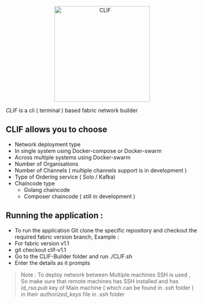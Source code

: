 <p align="center"><img src="https://github.com/jaswanth-gorripati/CLIF-Builder/blob/master/logo/logo.png" alt="CLIF" width="250" height="250" /></p>

*CLIF* is a cli ( terminal ) based fabric network builder
## CLIF allows you to choose
+   Network deployment type
+   In single system using Docker-compose or Docker-swarm
+   Across multiple systems using Docker-swarm
+   Number of Organisations
+   Number of Channels ( multiple channels support is in development )
+   Type of Ordering service ( Solo / Kafka)
+   Chaincode type
    +   Golang chaincode
    +   Composer chaincode ( still in development )

## Running the application  :
+ To run the application Git clone the specific repository and checkout the required fabric version branch, Example : 
+ For fabric version v1.1
+ git checkout clif-v1.1
+ Go to the CLIF-Builder folder and run  ./CLIF.sh 
+ Enter the details as it prompts 

> Note :  To deploy network between Multiple machines SSH is used , So make sure that remote machines has SSH installed and has *id_rsa.pub* key of Main machine ( which can be found in *.ssh* folder ) in their *authorized_keys* file in *.ssh* folder


